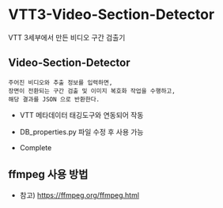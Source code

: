 # VTT3-Video-Section-Detector
VTT 3세부에서 만든 비디오 구간 검출기

## Video-Section-Detector

``` text
주어진 비디오와 추출 정보를 입력하면,
장면이 전환되는 구간 검출 및 이미지 복호화 작업을 수행하고,
해당 결과를 JSON 으로 반환한다.
```

- VTT 메타데이터 태깅도구와 연동되어 작동

- DB_properties.py 파일 수정 후 사용 가능 

- Complete

## ffmpeg 사용 방법
- 참고) https://ffmpeg.org/ffmpeg.html
